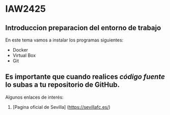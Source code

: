 # IAW2425
## Introduccion preparacion del entorno de trabajo
En este tema vamos a instalar los programas siguientes:
- Docker
- Virtual Box
- Git

Es **importante** que cuando realices *código fuente* lo subas a tu repositorio de GitHub.
---
Algunos enlaces de interés:
1. [Pagina oficial de Sevilla] (https://sevillafc.es/)
